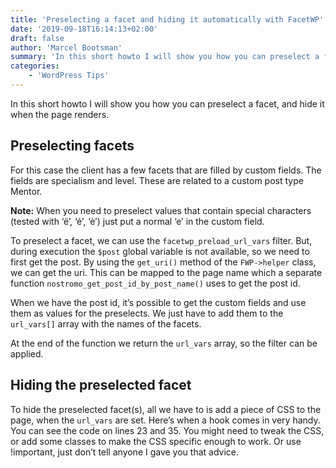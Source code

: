```yaml
---
title: 'Preselecting a facet and hiding it automatically with FacetWP'
date: '2019-09-18T16:14:13+02:00'
draft: false
author: 'Marcel Bootsman'
summary: 'In this short howto I will show you how you can preselect a facet, and hide it when the page renders.'
categories:
    - 'WordPress Tips'
---
```

In this short howto I will show you how you can preselect a facet, and hide it when the page renders.

Preselecting facets
-------------------

For this case the client has a few facets that are filled by custom fields. The fields are specialism and level. These are related to a custom post type Mentor.

**Note:** When you need to preselect values that contain special characters (tested with ‘ë’, ‘é’, ‘è’) just put a normal ‘e’ in the custom field.

To preselect a facet, we can use the `facetwp_preload_url_vars` filter. But, during execution the `$post` global variable is not available, so we need to first get the post. By using the `get_uri()` method of the `FWP->helper` class, we can get the uri. This can be mapped to the page name which a separate function `nostromo_get_post_id_by_post_name()` uses to get the post id.

When we have the post id, it’s possible to get the custom fields and use them as values for the preselects. We just have to add them to the `url_vars[]` array with the names of the facets.

At the end of the function we return the `url_vars` array, so the filter can be applied.

Hiding the preselected facet
----------------------------

To hide the preselected facet(s), all we have to is add a piece of CSS to the page, when the `url_vars` are set. Here’s when a hook comes in very handy. You can see the code on lines 23 and 35. You might need to tweak the CSS, or add some classes to make the CSS specific enough to work. Or use !important, just don’t tell anyone I gave you that advice.

<script src="https://gist.github.com/mbootsman/e8bcf65286a90a01a89423d36f98006b.js"></script>